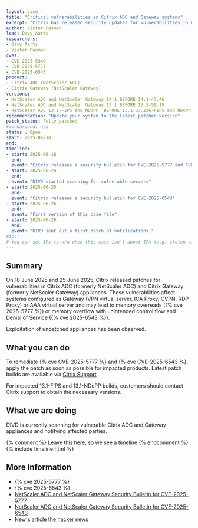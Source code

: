```yaml
---
layout: case
title: "Critical vulnerabilities in Citrix ADC and Gateway systems"
excerpt: "Citrix has released security updates for vulnerabilities in Citrix ADC and Gateway appliances that may lead to memory overreads or memory overflow."
author: Victor Pasman
lead: Davy Aarts
researchers:
- Davy Aarts
- Victor Pasman
cves:
- CVE-2025-5349
- CVE-2025-5777
- CVE-2025-6543
product: 
- Citrix ADC (NetScaler ADC)
- Citrix Gateway (NetScaler Gateway)
versions: 
- NetScaler ADC and NetScaler Gateway 14.1 BEFORE 14.1-47.46
- NetScaler ADC and NetScaler Gateway 13.1 BEFORE 13.1-59.19
- NetScaler ADC 13.1-FIPS and NDcPP  BEFORE 13.1-37.236-FIPS and NDcPP
recommendation: "Update your system to the latest patched version"
patch_status: Fully patched
#workaround: n/a
status : Open
start: 2025-06-18
end: 
timeline:
- start: 2025-06-18
  end:
  event: "Citrix releases a security bulletin for CVE-2025-5777 and CVE-2025-5349"
- start: 2025-06-24
  end:
  event: "DIVD started scanning for vulnerable servers"  
- start: 2025-06-25
  end:
  event: "Citrix releases a security bulletin for CVE-2025-6543"
- start: 2025-06-26
  end:
  event: "First version of this case file"
- start: 2025-06-26
  end:
  event: "DIVD sent out a first batch of notifications."
#ips: 
# You can set IPs to n/a when this case isn't about IPs (e.g. stolen credentials)
---
```

## Summary
On 18 June 2025 and 25 June 2025, Citrix released patches for vulnerabilities in Citrix ADC (formerly NetScaler ADC) and Citrix Gateway (formerly NetScaler Gateway) appliances. These vulnerabilities affect systems configured as Gateway (VPN virtual server, ICA Proxy, CVPN, RDP Proxy) or AAA virtual server and may lead to memory overreads ({% cve 2025-5777 %}) or memory overflow with unintended control flow and Denial of Service ({% cve 2025-6543 %}).

Exploitation of unpatched appliances has been observed.

## What you can do
To remediate {% cve CVE-2025-5777 %} and {% cve CVE-2025-6543 %}, apply the patch as soon as possible for impacted products. Latest patch builds are available via [Citrix Support](https://support.citrix.com).

For impacted 13.1-FIPS and 13.1-NDcPP builds, customers should contact Citrix support to obtain the necessary versions.

## What we are doing
DIVD is currently scanning for vulnerable Citrix ADC and Gateway appliances and notifying affected parties.

{% comment %}  Leave this here, so we see a timeline {% endcomment %}
{% include timeline.html %}

## More information
* {% cve 2025-5777 %}
* {% cve 2025-6543 %}
* [NetScaler ADC and NetScaler Gateway Security Bulletin for CVE-2025-5777](https://support.citrix.com/support-home/kbsearch/article?articleNumber=CTX693420)
* [NetScaler ADC and NetScaler Gateway Security Bulletin for CVE-2025-6543](https://support.citrix.com/support-home/kbsearch/article?articleNumber=CTX694788)
* [New's article the hacker news](https://thehackernews.com/2025/06/citrix-releases-emergency-patches-for.html)